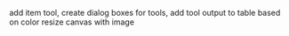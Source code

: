 add item tool,
create dialog boxes for tools,
add tool output to table based on color
resize canvas with image



